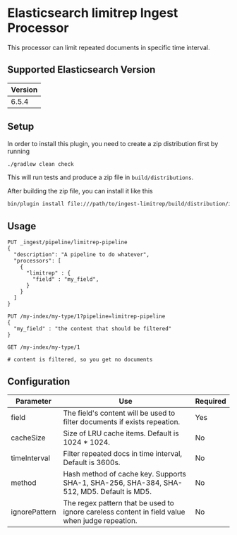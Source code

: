# Elasticsearch limitrep Ingest Processor

This processor can limit repeated documents in specific time interval.

## Supported Elasticsearch Version

| Version |
| --- |
| 6.5.4   |

## Setup

In order to install this plugin, you need to create a zip distribution first by running

```bash
./gradlew clean check
```

This will run tests and produce a zip file in `build/distributions`.

After building the zip file, you can install it like this

```bash
bin/plugin install file:///path/to/ingest-limitrep/build/distribution/ingest-limitrep-6.5.4.0.zip
```


## Usage

```
PUT _ingest/pipeline/limitrep-pipeline
{
  "description": "A pipeline to do whatever",
  "processors": [
    {
      "limitrep" : {
        "field" : "my_field",
      }
    }
  ]
}

PUT /my-index/my-type/1?pipeline=limitrep-pipeline
{
  "my_field" : "the content that should be filtered"
}

GET /my-index/my-type/1

# content is filtered, so you get no documents
```

## Configuration

| Parameter | Use | Required |
| --- | --- | --- |
| field   | The field's content will be used to filter documents if exists repeation.  | Yes |
| cacheSize   |  Size of LRU cache items. Default is 1024 * 1024.   | No |
| timeInterval   | Filter repeated docs in time interval, Default is 3600s. | No |
| method   | Hash method of cache key. Supports SHA-1, SHA-256, SHA-384, SHA-512, MD5. Default is MD5.  | No |
| ignorePattern  | The regex pattern that be used to ignore careless content in field value when judge repeation.  | No |



